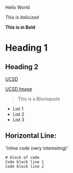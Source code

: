 Hello World

*This is italicized*

__This is in Bold__

Heading 1
==========

## Heading 2
[UCSD](https://ucsd.edu/)

[UCSD Image](https://collegevine.imgix.net/13ea25b5-3b27-412c-8be5-1f7e0bded961.jpg)

> This is a Blockquote

- List 1
- List 2
- List 3

Horizontal Line:
--------------------

'Inline code (very interesting)' 

```
# block of code
Code block line 1
Code block line 2
```
